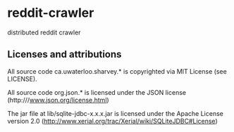 reddit-crawler
==============

distributed reddit crawler

Licenses and attributions
-------------------------

All source code ca.uwaterloo.sharvey.* is copyrighted via MIT License (see LICENSE).

All source code org.json.* is licensed under the JSON license (http:///www.json.org/license.html)

The jar file at lib/sqlite-jdbc-x.x.x.jar is licensed under the Apache License version 2.0 (http://www.xerial.org/trac/Xerial/wiki/SQLiteJDBC#License)
